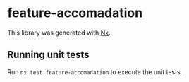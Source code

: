 # feature-accomadation

This library was generated with [Nx](https://nx.dev).

## Running unit tests

Run `nx test feature-accomadation` to execute the unit tests.
